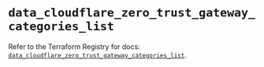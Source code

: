 # `data_cloudflare_zero_trust_gateway_categories_list`

Refer to the Terraform Registry for docs: [`data_cloudflare_zero_trust_gateway_categories_list`](https://registry.terraform.io/providers/cloudflare/cloudflare/5.9.0/docs/data-sources/zero_trust_gateway_categories_list).
